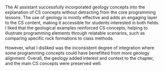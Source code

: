 The AI assistant successfully incorporated geology concepts into the explanation of CS concepts without detracting from the core programming lessons. The use of geology is mostly effective and adds an engaging layer to the CS content, making it accessible for students interested in both fields. I liked that the geological examples reinforced CS concepts, helping to illustrate programming elements through relatable scenarios, such as comparing specific rock formations to class methods.

However, what I disliked was the inconsistent degree of integration where some programming concepts could have benefitted from more geology alignment. Overall, the geology added interest and context to the chapter, and the main CS concepts were preserved well.